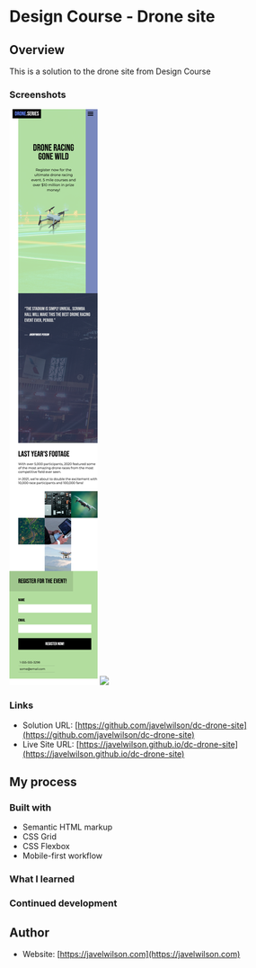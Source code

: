 # Design Course - Drone site

## Overview

This is a solution to the drone site from Design Course

### Screenshots

![](./screenshot01.png)
![](./screenshot02.png)

### Links

- Solution URL: [https://github.com/javelwilson/dc-drone-site](https://github.com/javelwilson/dc-drone-site)
- Live Site URL: [https://javelwilson.github.io/dc-drone-site](https://javelwilson.github.io/dc-drone-site)

## My process

### Built with

- Semantic HTML markup
- CSS Grid
- CSS Flexbox
- Mobile-first workflow

### What I learned

### Continued development

## Author

- Website: [https://javelwilson.com](https://javelwilson.com)
